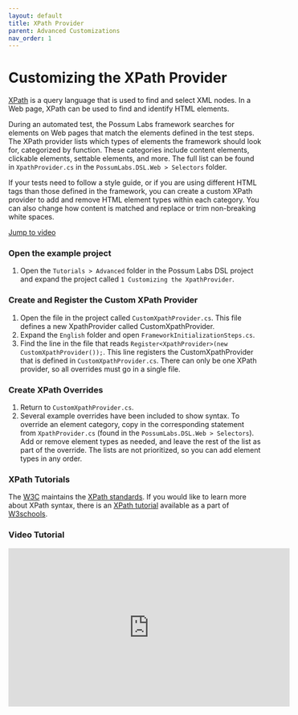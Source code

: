```yaml
---
layout: default
title: XPath Provider
parent: Advanced Customizations
nav_order: 1
---
```


# Customizing the XPath Provider

<a href="https://www.w3schools.com/xml/xpath_intro.asp" target="_blank">XPath</a> is a query language that is used to find and select XML nodes. In a Web page, XPath can be used to find and identify HTML elements.

During an automated test, the Possum Labs framework searches for elements on Web pages that match the elements defined in the test steps. The XPath provider lists which types of elements the framework should look for, categorized by function. These categories include content elements, clickable elements, settable elements, and more. The full list can be found in `XpathProvider.cs` in the `PossumLabs.DSL.Web > Selectors` folder. 

If your tests need to follow a style guide, or if you are using different HTML tags than those defined in the framework, you can create a custom XPath provider to add and remove HTML element types within each category. You can also change how content is matched and replace or trim non-breaking white spaces.

[Jump to video](#video-tutorial)

### Open the example project

1. Open the `Tutorials > Advanced` folder in the Possum Labs DSL project and expand the project called `1 Customizing the XpathProvider`.

### Create and Register the Custom XPath Provider

1. Open the file in the project called `CustomXpathProvider.cs`. This file defines a new XpathProvider called CustomXpathProvider.
1. Expand the `English` folder and open `FrameworkInitializationSteps.cs`. 
1. Find the line in the file that reads `Register<XpathProvider>(new CustomXpathProvider());`. This line registers the CustomXpathProvider that is defined in `CustomXpathProvider.cs`. There can only be one XPath provider, so all overrides must go in a single file. 

### Create XPath Overrides

1. Return to `CustomXpathProvider.cs`. 
1. Several example overrides have been included to show syntax. To override an element category, copy in the corresponding statement from `XpathProvider.cs` (found in the `PossumLabs.DSL.Web > Selectors`). Add or remove element types as needed, and leave the rest of the list as part of the override. The lists are not prioritized, so you can add element types in any order.

### XPath Tutorials

The [W3C](https://www.w3.org/) maintains the [XPath standards](https://www.w3.org/TR/xpath/all/). If you would like to learn more about XPath syntax, there is an [XPath tutorial](https://www.w3schools.com/xml/xpath_intro.asp) available as a part of [W3schools](https://www.w3schools.com/).

### Video Tutorial

<iframe width="560" height="315" src="https://www.youtube.com/embed/VROYhuw2w0A" frameborder="0" allow="accelerometer; autoplay; encrypted-media; gyroscope; picture-in-picture" allowfullscreen></iframe>
